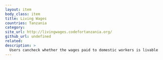```yaml
---
layout: item
body_class: item
title: Living Wages
countries: Tanzania
category: 
site_url: http://livingwages.codefortanzania.org/
github_url: undefined
related: 
description: >
  Users cancheck whether the wages paid to domestic workers is livable in Tanzania.
---
```

